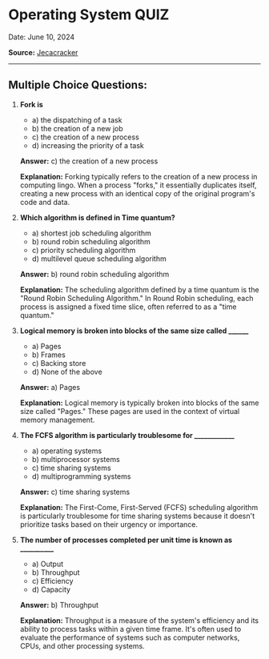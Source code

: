 # Operating System QUIZ

Date: June 10, 2024

**Source:** [Jecacracker](https://jecacracker.in/Daily_Quiz/)

---

## Multiple Choice Questions:

1. **Fork is**
   - a) the dispatching of a task
   - b) the creation of a new job
   - c) the creation of a new process
   - d) increasing the priority of a task
   
   **Answer:** c) the creation of a new process
   
   **Explanation:** Forking typically refers to the creation of a new process in computing lingo. When a process "forks," it essentially duplicates itself, creating a new process with an identical copy of the original program's code and data.

2. **Which algorithm is defined in Time quantum?**
   - a) shortest job scheduling algorithm
   - b) round robin scheduling algorithm
   - c) priority scheduling algorithm
   - d) multilevel queue scheduling algorithm
   
   **Answer:** b) round robin scheduling algorithm
   
   **Explanation:** The scheduling algorithm defined by a time quantum is the "Round Robin Scheduling Algorithm." In Round Robin scheduling, each process is assigned a fixed time slice, often referred to as a "time quantum."

3. **Logical memory is broken into blocks of the same size called ______**
   - a) Pages
   - b) Frames
   - c) Backing store
   - d) None of the above
   
   **Answer:** a) Pages
   
   **Explanation:** Logical memory is typically broken into blocks of the same size called "Pages." These pages are used in the context of virtual memory management.

4. **The FCFS algorithm is particularly troublesome for ____________**
   - a) operating systems
   - b) multiprocessor systems
   - c) time sharing systems
   - d) multiprogramming systems
   
   **Answer:** c) time sharing systems
   
   **Explanation:** The First-Come, First-Served (FCFS) scheduling algorithm is particularly troublesome for time sharing systems because it doesn't prioritize tasks based on their urgency or importance.

5. **The number of processes completed per unit time is known as __________**
   - a) Output
   - b) Throughput
   - c) Efficiency
   - d) Capacity
   
   **Answer:** b) Throughput
   
   **Explanation:** Throughput is a measure of the system's efficiency and its ability to process tasks within a given time frame. It's often used to evaluate the performance of systems such as computer networks, CPUs, and other processing systems.
